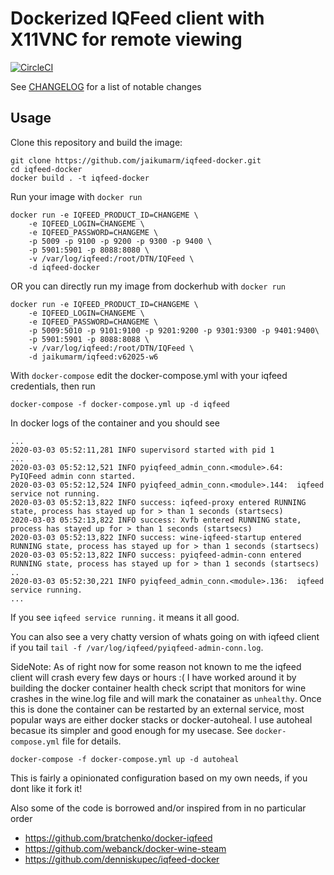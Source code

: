 Dockerized IQFeed client with X11VNC for remote viewing
=======================

[![CircleCI](https://circleci.com/gh/jaikumarm/docker-iqfeed.svg?style=svg)](https://circleci.com/gh/jaikumarm/docker-iqfeed)

See [CHANGELOG](./CHANGELOG.md) for a list of notable changes

Usage
-----
Clone this repository and build the image:
```
git clone https://github.com/jaikumarm/iqfeed-docker.git
cd iqfeed-docker
docker build . -t iqfeed-docker
```

Run your image with `docker run`
```
docker run -e IQFEED_PRODUCT_ID=CHANGEME \
    -e IQFEED_LOGIN=CHANGEME \
    -e IQFEED_PASSWORD=CHANGEME \
    -p 5009 -p 9100 -p 9200 -p 9300 -p 9400 \
    -p 5901:5901 -p 8088:8080 \
    -v /var/log/iqfeed:/root/DTN/IQFeed \
    -d iqfeed-docker
```

OR you can directly run my image from dockerhub with  `docker run`
```
docker run -e IQFEED_PRODUCT_ID=CHANGEME \
    -e IQFEED_LOGIN=CHANGEME \
    -e IQFEED_PASSWORD=CHANGEME \
    -p 5009:5010 -p 9101:9100 -p 9201:9200 -p 9301:9300 -p 9401:9400\
    -p 5901:5901 -p 8088:8088 \
    -v /var/log/iqfeed:/root/DTN/IQFeed \
    -d jaikumarm/iqfeed:v62025-w6
```

With `docker-compose` edit the docker-compose.yml with your iqfeed credentials, then run
```
docker-compose -f docker-compose.yml up -d iqfeed
```


In docker logs of the container and you should see
```
...
2020-03-03 05:52:11,281 INFO supervisord started with pid 1
...
2020-03-03 05:52:12,521 INFO pyiqfeed_admin_conn.<module>.64:  PyIQFeed admin conn started.
2020-03-03 05:52:12,524 INFO pyiqfeed_admin_conn.<module>.144:  iqfeed service not running.
2020-03-03 05:52:13,822 INFO success: iqfeed-proxy entered RUNNING state, process has stayed up for > than 1 seconds (startsecs)
2020-03-03 05:52:13,822 INFO success: Xvfb entered RUNNING state, process has stayed up for > than 1 seconds (startsecs)
2020-03-03 05:52:13,822 INFO success: wine-iqfeed-startup entered RUNNING state, process has stayed up for > than 1 seconds (startsecs)
2020-03-03 05:52:13,822 INFO success: pyiqfeed-admin-conn entered RUNNING state, process has stayed up for > than 1 seconds (startsecs)
..
2020-03-03 05:52:30,221 INFO pyiqfeed_admin_conn.<module>.136:  iqfeed service running.
...
```

If you see `iqfeed service running.` it means it all good. 

You can also see a very chatty version of whats going on with iqfeed client if you tail `tail -f /var/log/iqfeed/pyiqfeed-admin-conn.log`. 


SideNote:
As of right now for some reason not known to me the iqfeed client will crash every few days or hours :( I have worked around it by building the docker container health check script that monitors for wine crashes in the wine.log file and will mark the conatainer as `unhealthy`. Once this is done the container can be restarted by an external service, most popular ways are either docker stacks or docker-autoheal. I use autoheal becasue its simpler and good enough for my usecase. See `docker-compose.yml` file for details.

```
docker-compose -f docker-compose.yml up -d autoheal
```


This is fairly a opinionated configuration based on my own needs, if you dont like it fork it!

Also some of the code is borrowed and/or inspired from in no particular order
* https://github.com/bratchenko/docker-iqfeed
* https://github.com/webanck/docker-wine-steam
* https://github.com/denniskupec/iqfeed-docker

